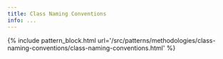 ```yaml
---
title: Class Naming Conventions
info: ...
---
```


{% include pattern_block.html url='/src/patterns/methodologies/class-naming-conventions/class-naming-conventions.html' %}
